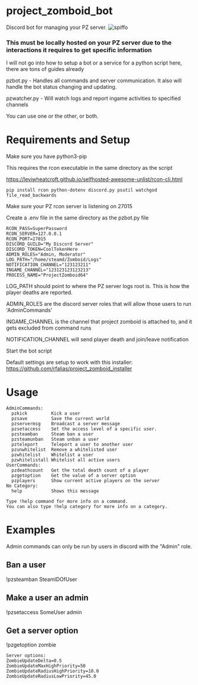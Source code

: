 # project_zomboid_bot
Discord bot for managing your PZ server. 
![spiffo](/project_zomboid_bot/assets/images/Spiffoskip.png)
### This must be locally hosted on your PZ server due to the interactions it requires to get specific information

I will not go into how to setup a bot or a service for a python script here, there are tons of guides already


pzbot.py - Handles all commands and server communication. It also will handle the bot status changing and updating. 


pzwatcher.py - Will watch logs and report ingame activities to specified channels


You can use one or the other, or both.

# Requirements and Setup
Make sure you have python3-pip

This requires the rcon executable in the same directory as the script

https://leviwheatcroft.github.io/selfhosted-awesome-unlist/rcon-cli.html

```pip install rcon python-dotenv discord.py psutil watchgod file_read_backwards```

Make sure your PZ rcon server is listening on 27015

Create a .env file in the same directory as the pzbot.py file
```
RCON_PASS=SuperPassword
RCON_SERVER=127.0.0.1
RCON_PORT=27015
DISCORD_GUILD="My Discord Server"
DISCORD_TOKEN=CoolTokenHere
ADMIN_ROLES="Admin, Moderator"
LOG_PATH="/home/steamd/Zomboid/Logs"
NOTIFICATION_CHANNEL="123123211"
INGAME_CHANNEL="123123123123213"
PROCESS_NAME="ProjectZomboid64"
```
LOG_PATH should point to where the PZ server logs root is. This is how the player deaths are reported.

ADMIN_ROLES are the discord server roles that will allow those users to run 'AdminCommands'

INGAME_CHANNEL is the channel that project zomboid is attached to, and it gets excluded from command runs

NOTIFICATION_CHANNEL will send player death and join/leave notification

Start the bot script

Default settings are setup to work with this installer: https://github.com/rfalias/project_zomboid_installer
# Usage
```
AdminCommands:
  pzkick         Kick a user
  pzsave         Save the current world
  pzservermsg    Broadcast a server message
  pzsetaccess    Set the access level of a specific user.
  pzsteamban     Steam ban a user
  pzsteamunban   Steam unban a user
  pzteleport     Teleport a user to another user
  pzunwhitelist  Remove a whitelisted user
  pzwhitelist    Whitelist a user
  pzwhitelistall Whitelist all active users
UserCommands:
  pzdeathcount   Get the total death count of a player
  pzgetoption    Get the value of a server option
  pzplayers      Show current active players on the server
​No Category:
  help           Shows this message

Type !help command for more info on a command.
You can also type !help category for more info on a category.
```

# Examples
Admin commands can only be run by users in discord with the "Admin" role. 

## Ban a user
!pzsteamban SteamIDOfUser

## Make a user an admin
!pzsetaccess SomeUser admin

## Get a server option
!pzgetoption zombie
```
Server options:
ZombieUpdateDelta=0.5
ZombieUpdateMaxHighPriority=50
ZombieUpdateRadiusHighPriority=10.0
ZombieUpdateRadiusLowPriority=45.0
```
